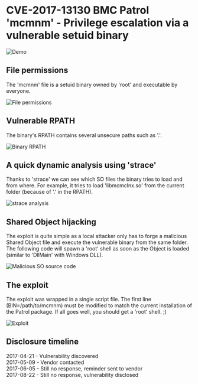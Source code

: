 # CVE-2017-13130 BMC Patrol 'mcmnm' - Privilege escalation via a vulnerable setuid binary 

![Demo](https://github.com/itm4n/bmc-patrol-mcmnm-privesc/raw/master/screenshots/00_exploit-demo.gif)

## File permissions 
The 'mcmnm' file is a setuid binary owned by 'root' and executable by everyone.

![File permissions](https://github.com/itm4n/bmc-patrol-mcmnm-privesc/raw/master/screenshots/01_file-permissions_obf.png)


## Vulnerable RPATH
The binary's RPATH contains several unsecure paths such as '.'.

![Binary RPATH](https://github.com/itm4n/bmc-patrol-mcmnm-privesc/raw/master/screenshots/02_readelf-rpath_obf.png)


## A quick dynamic analysis using 'strace'
Thanks to 'strace' we can see which SO files the binary tries to load and from where. For example, it tries to load 'libmcmclnx.so' from the current folder (because of '.' in the RPATH). 

![strace analysis](https://github.com/itm4n/bmc-patrol-mcmnm-privesc/raw/master/screenshots/03_strace_obf.png)


## Shared Object hijacking
The exploit is quite simple as a local attacker only has to forge a malicious Shared Object file and execute the vulnerable binary from the same folder. The following code will spawn a 'root' shell as soon as the Object is loaded (similar to 'DllMain' with Windows DLL).

![Malicious SO source code](https://github.com/itm4n/bmc-patrol-mcmnm-privesc/raw/master/screenshots/04_dll-source-code.png)


## The exploit 
The exploit was wrapped in a single script file. The first line (BIN=/path/to/mcmnm) must be modified to match the current installation of the Patrol package. If all goes well, you should get a 'root' shell. ;)

![Exploit](https://github.com/itm4n/bmc-patrol-mcmnm-privesc/raw/master/screenshots/05_exploit_obf.png)


## Disclosure timeline
2017-04-21 - Vulnerability discovered  
2017-05-09 - Vendor contacted  
2017-06-05 - Still no response, reminder sent to vendor  
2017-08-22 - Still no response, vulnerability disclosed  
